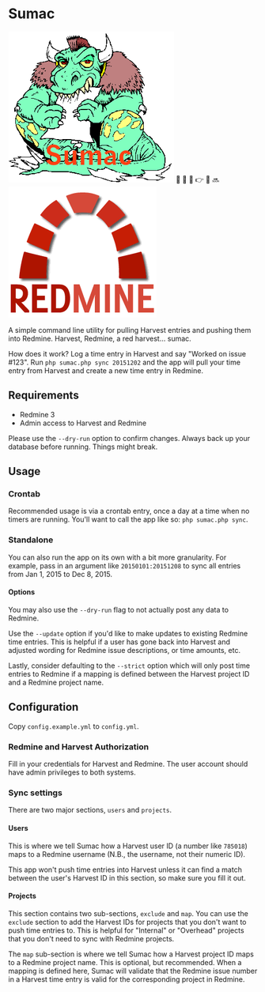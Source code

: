# Sumac

![sumac monster consuming time](monster-sumac.gif "sumac monster consuming time")   :rocket:  :raised_hands: :pray: :point_right: :satellite: :soon: ![Redmine](redmine.png "Redmine") 

A simple command line utility for pulling Harvest entries and pushing them into Redmine. Harvest, Redmine, a red harvest... sumac.

How does it work? Log a time entry in Harvest and say "Worked on issue #123". Run `php sumac.php sync 20151202` and the app will pull your time entry from Harvest and create a new time entry in Redmine.

## Requirements

- Redmine 3
- Admin access to Harvest and Redmine

Please use the `--dry-run` option to confirm changes. Always back up your database before running. Things might break.

## Usage

### Crontab

Recommended usage is via a crontab entry, once a day at a time when no timers are running. You'll want to call the app like so: `php sumac.php sync`.

### Standalone

You can also run the app on its own with a bit more granularity. For example, pass in an argument like `20150101:20151208` to sync all entries from Jan 1, 2015 to Dec 8, 2015.

#### Options

You may also use the `--dry-run` flag to not actually post any data to Redmine.

Use the `--update` option if you'd like to make updates to existing Redmine time entries. This is helpful if a user has gone back into Harvest and adjusted wording for Redmine issue descriptions, or time amounts, etc.

Lastly, consider defaulting to the `--strict` option which will only post time entries to Redmine if a mapping is defined between the Harvest project ID and a Redmine project name.

## Configuration

Copy `config.example.yml` to `config.yml`.

### Redmine and Harvest Authorization

Fill in your credentials for Harvest and Redmine. The user account should have admin privileges to both systems.

### Sync settings

There are two major sections, `users` and `projects`.

#### Users

This is where we tell Sumac how a Harvest user ID (a number like `785018`) maps to a Redmine username (N.B., the username, not their numeric ID).

This app won't push time entries into Harvest unless it can find a match between the user's Harvest ID in this section, so make sure you fill it out.

#### Projects

This section contains two sub-sections, `exclude` and `map`. You can use the `exclude` section to add the Harvest IDs for projects that you don't want to push time entries to. This is helpful for "Internal" or "Overhead" projects that you don't need to sync with Redmine projects.

The `map` sub-section is where we tell Sumac how a Harvest project ID maps to a Redmine project name. This is optional, but recommended. When a mapping is defined here, Sumac will validate that the Redmine issue number in a Harvest time entry is valid for the corresponding project in Redmine.
